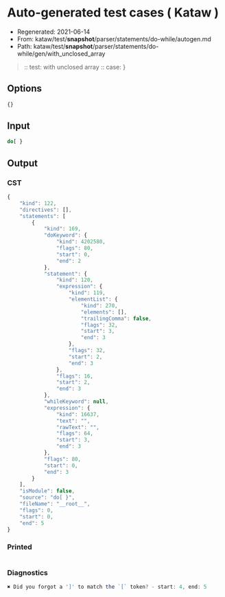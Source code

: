 # Auto-generated test cases ( Kataw )
- Regenerated: 2021-06-14
- From: kataw/test/__snapshot__/parser/statements/do-while/autogen.md
- Path: kataw/test/__snapshot__/parser/statements/do-while/gen/with_unclosed_array
> :: test: with unclosed array
> :: case: }
## Options

`````js
{}
`````
## Input

`````js
do[ }
`````
## Output

### CST

```javascript
{
    "kind": 122,
    "directives": [],
    "statements": [
        {
            "kind": 169,
            "doKeyword": {
                "kind": 4202580,
                "flags": 80,
                "start": 0,
                "end": 2
            },
            "statement": {
                "kind": 120,
                "expression": {
                    "kind": 119,
                    "elementList": {
                        "kind": 270,
                        "elements": [],
                        "trailingComma": false,
                        "flags": 32,
                        "start": 3,
                        "end": 3
                    },
                    "flags": 32,
                    "start": 2,
                    "end": 3
                },
                "flags": 16,
                "start": 2,
                "end": 3
            },
            "whileKeyword": null,
            "expression": {
                "kind": 16637,
                "text": "",
                "rawText": "",
                "flags": 64,
                "start": 3,
                "end": 3
            },
            "flags": 80,
            "start": 0,
            "end": 3
        }
    ],
    "isModule": false,
    "source": "do[ }",
    "fileName": "__root__",
    "flags": 0,
    "start": 0,
    "end": 5
}
```

### Printed

```javascript

```

### Diagnostics

```javascript
✖ Did you forgot a ']' to match the `[` token? - start: 4, end: 5

```

